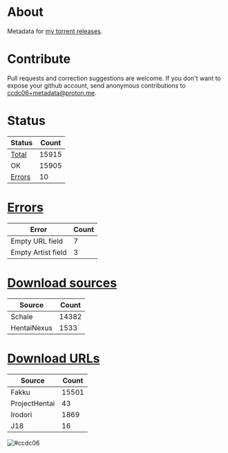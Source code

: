 # About
Metadata for [my torrent releases](https://sukebei.nyaa.si/?q=CCDC06).

# Contribute
Pull requests and correction suggestions are welcome. If you don't want to expose your github account, send anonymous contributions to [ccdc06+metadata@proton.me](mailto:ccdc06+metadata@proton.me).

<!-- [Status] -->
# Status
|Status|Count|
|-|-|
|[Total](indexes/list.csv)|15915|
|OK|15905|
|[Errors](indexes/errors.csv)|10|

# [Errors](indexes/errors.csv)
|Error|Count|
|-|-|
|Empty URL field|7|
|Empty Artist field|3|

# [Download sources](indexes/downloadSource.csv)
|Source|Count|
|-|-|
|Schale|14382|
|HentaiNexus|1533|

# [Download URLs](indexes/urlSource.csv)
|Source|Count|
|-|-|
|Fakku|15501|
|ProjectHentai|43|
|Irodori|1869|
|J18|16|
<!-- [/Status] -->

![#ccdc06](https://placehold.co/15x15/ccdc06/ccdc06.png)
